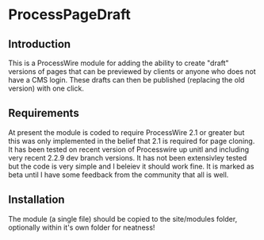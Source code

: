 ProcessPageDraft
================

Introduction
------------

This is a ProcessWire module for adding the ability to create "draft" versions of pages that can be previewed by clients or anyone who does not have a CMS login. These drafts can then be published (replacing the old version) with one click.

Requirements
------------

At present the module is coded to require ProcessWire 2.1 or greater but this was only implemented in the belief that 2.1 is required for page cloning. It has been tested on recent version of Processwire up unitl and including very recent 2.2.9 dev branch versions.  It has not been extensivley tested but the code is very simple and I beleiev it should work fine. It is marked as beta until I have some feedback from the community that all is well.

Installation
------------

The module (a single file) should be copied to the site/modules folder, optionally within it's own folder for neatness!
